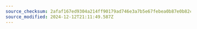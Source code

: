 ```yaml
---
source_checksum: 2afaf167ed9304a214ff90179ad746e3a7b5e67febea0b87e0b82cab88a67930
source_modified: 2024-12-12T21:11:49.587Z
---
```


